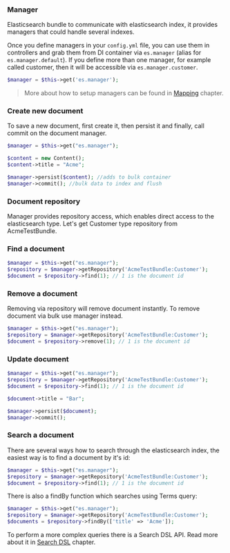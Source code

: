 ### Manager

Elasticsearch bundle to communicate with elasticsearch index, it provides managers that could handle several indexes. 

Once you define managers in your `config.yml` file, you can use them in controllers and grab them from DI container via `es.manager` (alias for `es.manager.default`). If you define more than one manager, for example called customer, then it will be accessible via `es.manager.customer`.

````php
$manager = $this->get('es.manager');
````

> More about how to setup managers can be found in [Mapping](mapping.md) chapter.


### Create new document 

To save a new document, first create it, then persist it and finally, call commit on the document manager.

````php
$manager = $this->get("es.manager");

$content = new Content();
$content->title = "Acme";

$manager->persist($content); //adds to bulk container
$manager->commit(); //bulk data to index and flush
````

### Document repository

Manager provides repository access, which enables direct access to the elasticsearch type. Let's get Customer type repository from AcmeTestBundle.

### Find a document

````php
$manager = $this->get("es.manager");
$repository = $manager->getRepository('AcmeTestBundle:Customer');
$document = $repository->find(1); // 1 is the document id
````

### Remove a document

Removing via repository will remove document instantly. To remove document via bulk use manager instead.

````php
$manager = $this->get("es.manager");
$repository = $manager->getRepository('AcmeTestBundle:Customer');
$document = $repository->remove(1); // 1 is the document id
````

### Update document

````php
$manager = $this->get("es.manager");
$repository = $manager->getRepository('AcmeTestBundle:Customer');
$document = $repository->find(1); // 1 is the document id

$document->title = "Bar";

$manager->persist($document);
$manager->commit();
````

### Search a document

There are several ways how to search through the elasticsearch index, the easiest way is to find a document by it's id:

````php
$manager = $this->get("es.manager");
$repository = $manager->getRepository('AcmeTestBundle:Customer');
$document = $repository->find(1); // 1 is the document id
````

There is also a findBy function which searches using Terms query:
````php
$manager = $this->get("es.manager");
$repository = $manager->getRepository('AcmeTestBundle:Customer');
$documents = $repository->findBy(['title' => 'Acme']);
````

To perform a more complex queries there is a Search DSL API. Read more about it in [Search DSL](search.md) chapter.
